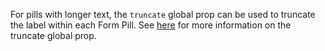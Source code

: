 For pills with longer text, the `truncate` global prop can be used to truncate the label within each Form Pill. See [here](https://playbook.powerapp.cloud/visual_guidelines/truncate) for more information on the truncate global prop.